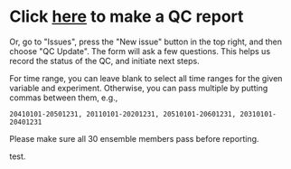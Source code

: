# Click [here](https://github.com/NOAA-GFDL/spear-flp/issues/new?template=qc_update.yml) to make a QC report

Or, go to "Issues", press the "New issue" button in the top right, and then choose "QC Update". The form will ask a few questions. This helps us record the status of the QC, and initiate next steps.

For time range, you can leave blank to select all time ranges for the given variable and experiment. Otherwise, you can pass multiple by putting commas between them, e.g.,
```
20410101-20501231, 20110101-20201231, 20510101-20601231, 20310101-20401231
```
Please make sure all 30 ensemble members pass before reporting.

test.
